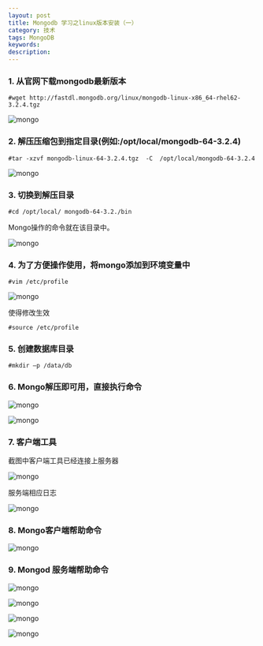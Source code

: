 ```yaml
---
layout: post
title: Mongodb 学习之linux版本安装（一）
category: 技术
tags: MongoDB
keywords: 
description: 
---
```


### 1.	从官网下载mongodb最新版本

`#wget http://fastdl.mongodb.org/linux/mongodb-linux-x86_64-rhel62-3.2.4.tgz`
	 
![mongo](http://omsz9j1wp.bkt.clouddn.com/image/mongodb/mongodb-install-1.png)


### 2.	解压压缩包到指定目录(例如:/opt/local/mongodb-64-3.2.4)

`#tar -xzvf mongodb-linux-64-3.2.4.tgz  -C  /opt/local/mongodb-64-3.2.4`

![mongo](http://omsz9j1wp.bkt.clouddn.com/image/mongodb/mongodb-install-2.png)
 
### 3.	切换到解压目录 

`#cd /opt/local/ mongodb-64-3.2./bin`


Mongo操作的命令就在该目录中。

![mongo](http://omsz9j1wp.bkt.clouddn.com/image/mongodb/mongodb-install-3.png)

### 4.	为了方便操作使用，将mongo添加到环境变量中

`#vim /etc/profile`
 
![mongo](http://omsz9j1wp.bkt.clouddn.com/image/mongodb/mongodb-install-4.png)

使得修改生效

`#source /etc/profile`

### 5.	创建数据库目录

`#mkdir –p /data/db`

### 6.	Mongo解压即可用，直接执行命令
 
![mongo](http://omsz9j1wp.bkt.clouddn.com/image/mongodb/mongodb-install-5.png)

![mongo](http://omsz9j1wp.bkt.clouddn.com/image/mongodb/mongodb-install-6.png)
 


### 7.	客户端工具

截图中客户端工具已经连接上服务器

![mongo](http://omsz9j1wp.bkt.clouddn.com/image/mongodb/mongodb-install-7.png)
 
服务端相应日志

![mongo](http://omsz9j1wp.bkt.clouddn.com/image/mongodb/mongodb-install-8.png)
 
### 8.	Mongo客户端帮助命令

![mongo](http://omsz9j1wp.bkt.clouddn.com/image/mongodb/mongodb-install-9.png)
 
### 9.	Mongod 服务端帮助命令

![mongo](http://omsz9j1wp.bkt.clouddn.com/image/mongodb/mongodb-install-10.png)

![mongo](http://omsz9j1wp.bkt.clouddn.com/image/mongodb/mongodb-install-11.png)

![mongo](http://omsz9j1wp.bkt.clouddn.com/image/mongodb/mongodb-install-12.png)

![mongo](http://omsz9j1wp.bkt.clouddn.com/image/mongodb/mongodb-install-13.png)
 
	 
 
 
